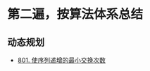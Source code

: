 # 第二遍，按算法体系总结

## 动态规划

- [801. 使序列递增的最小交换次数](https://leetcode.cn/problems/minimum-swaps-to-make-sequences-increasing/)
